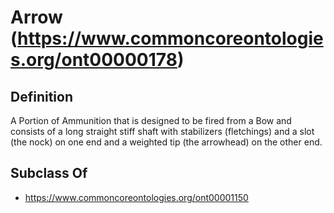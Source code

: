 # Arrow (https://www.commoncoreontologies.org/ont00000178)

## Definition
A Portion of Ammunition that is designed to be fired from a Bow and consists of a long straight stiff shaft with stabilizers (fletchings) and a slot (the nock) on one end and a weighted tip (the arrowhead) on the other end.

## Subclass Of
- https://www.commoncoreontologies.org/ont00001150

